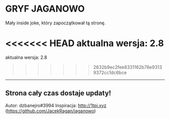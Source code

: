 # GRYF JAGANOWO
Mały inside joke, który zapoczątkował tą stronę.

<<<<<<< HEAD
aktualna wersja: 2.8
=======
aktualna wersja: 2.8
>>>>>>> 2632b9ec2fee8331162b78e93139372cc1dc6bce


-------------------------------
Strona cały czas dostaje updaty!
--------------------------------

Autor: dzbanejro#3994
Inspiracja: http://1tpi.xyz (https://github.com/JacekRagan/jaganowo)
